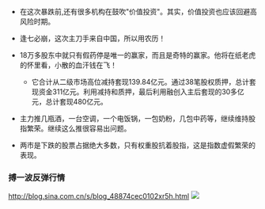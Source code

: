 - 在这次暴跌前,还有很多机构在鼓吹"价值投资"。其实，价值投资也应该回避高风险时期。

- 逢七必崩，这次主刀手来自中国，所以用农历！

- 18万多股东中就只有假药停是唯一的赢家，而且是奇特的赢家。他将在纸老虎的怀里看，小散的血汗钱在飞！
  - 它合计从二级市场高位减持套现139.84亿元。通过38笔股权质押，总计套现资金311亿元。利用减持和质押，最后利用融创入主后套现的30多亿元，总计套现480亿元。

- 主力推几瓶酒，一台空调，一个电饭锅，一包奶粉，几包中药等，继续维持股指繁荣。继续这么推很容易出问题。
- 两市是下跌的股票占据绝大多数，只有权重股抗着股指，这是指数虚假繁荣的表现。

### 搏一波反弹行情
http://blog.sina.com.cn/s/blog_48874cec0102xr5h.html
![](http://s8.sinaimg.cn/middle/001klGbyzy7hZ0m0cnR17)
